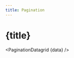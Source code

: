 ```yaml
---
title: Pagination
---
```


<script>
import PaginationDatagrid from '../_datagrids/pagination/pagination-datagrid.svelte';


import { inventoryData as data } from '$lib/data/data-storage.svelte';
</script>

# {title}

<PaginationDatagrid {data} />




